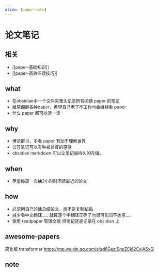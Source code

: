 ```yaml
---
alias: [paper-note]
---
```

# 论文笔记

## 相关
- [[paper-基础知识]]
- [[paper-高效阅读技巧]]

## what
- 在obsidian中一个文件夹里头记录所有阅读 paper 的笔记
- 经常翻翻各种paper，希望自己老了不工作也会继续看 paper
- 什么 paper 都可以读一读
## why
- 博览群书，多看 paper 有助于理解世界
- 公开笔记可以有种被监督的感觉
- obsidian markdown 可以让笔记被持久的存储。
## when
- 尽量每周一次抽3小时时间读最近的论文
## how
- 必须用自己的话总结论文，而不是复制粘贴
- 减少看中文翻译..... 就算逐个字翻译正确了也很可能词不达意.....
- 使用 readpaper 管理文献 但笔记还是记录在 obsidian 上
## awesome-papers
简化版 transformer https://mp.weixin.qq.com/s/sd6GezISnoZCkI2CxiASxQ

## note

